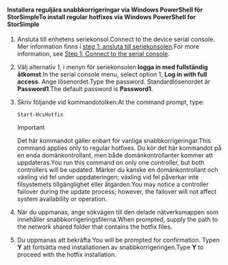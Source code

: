 <!--author=SharS last changed: 9/17/15-->

#### <a name="to-install-regular-hotfixes-via-windows-powershell-for-storsimple"></a><span data-ttu-id="c86ff-101">Installera reguljära snabbkorrigeringar via Windows PowerShell för StorSimple</span><span class="sxs-lookup"><span data-stu-id="c86ff-101">To install regular hotfixes via Windows PowerShell for StorSimple</span></span>
1. <span data-ttu-id="c86ff-102">Ansluta till enhetens seriekonsol.</span><span class="sxs-lookup"><span data-stu-id="c86ff-102">Connect to the device serial console.</span></span> <span data-ttu-id="c86ff-103">Mer information finns i [steg 1: ansluta till seriekonsolen](../articles/storsimple/storsimple-update-device.md#step1).</span><span class="sxs-lookup"><span data-stu-id="c86ff-103">For more information, see [Step 1: Connect to the serial console](../articles/storsimple/storsimple-update-device.md#step1).</span></span>
2. <span data-ttu-id="c86ff-104">Välj alternativ 1, i menyn för seriekonsolen **logga in med fullständig åtkomst**.</span><span class="sxs-lookup"><span data-stu-id="c86ff-104">In the serial console menu, select option 1, **Log in with full access**.</span></span> <span data-ttu-id="c86ff-105">Ange lösenordet.</span><span class="sxs-lookup"><span data-stu-id="c86ff-105">Type the password.</span></span> <span data-ttu-id="c86ff-106">Standardlösenordet är **Password1**.</span><span class="sxs-lookup"><span data-stu-id="c86ff-106">The default password is **Password1**.</span></span>
3. <span data-ttu-id="c86ff-107">Skriv följande vid kommandotolken:</span><span class="sxs-lookup"><span data-stu-id="c86ff-107">At the command prompt, type:</span></span>
   
    ```
    Start-HcsHotfix
    ```
   
    > [!IMPORTANT]
    >
    > <span data-ttu-id="c86ff-108">Det här kommandot gäller enbart för vanliga snabbkorrigeringar.</span><span class="sxs-lookup"><span data-stu-id="c86ff-108">This command applies only to regular hotfixes.</span></span> <span data-ttu-id="c86ff-109">Du kör det här kommandot på en enda domänkontrollant, men både domänkontrollanter kommer att uppdateras.</span><span class="sxs-lookup"><span data-stu-id="c86ff-109">You run this command on only one controller, but both controllers will be updated.</span></span>
    > <span data-ttu-id="c86ff-110">Märker du kanske en domänkontrollant och växling vid fel under uppdateringen; växling vid fel påverkar inte filsystemets tillgänglighet eller åtgärden.</span><span class="sxs-lookup"><span data-stu-id="c86ff-110">You may notice a controller failover during the update process; however, the failover will not affect system availability or operation.</span></span>

4. <span data-ttu-id="c86ff-111">När du uppmanas, ange sökvägen till den delade nätverksmappen som innehåller snabbkorrigeringsfilerna.</span><span class="sxs-lookup"><span data-stu-id="c86ff-111">When prompted, supply the path to the network shared folder that contains the hotfix files.</span></span>
5. <span data-ttu-id="c86ff-112">Du uppmanas att bekräfta.</span><span class="sxs-lookup"><span data-stu-id="c86ff-112">You will be prompted for confirmation.</span></span> <span data-ttu-id="c86ff-113">Typen **Y** att fortsätta med installationen av snabbkorrigeringen.</span><span class="sxs-lookup"><span data-stu-id="c86ff-113">Type **Y** to proceed with the hotfix installation.</span></span>

